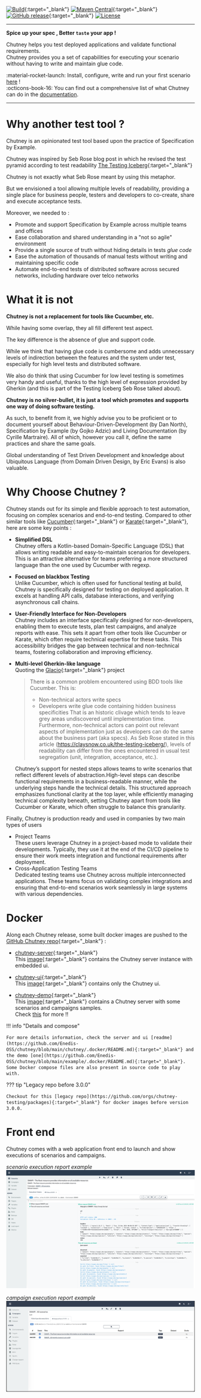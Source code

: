 <!--
  ~ SPDX-FileCopyrightText: 2017-2024 Enedis
  ~
  ~ SPDX-License-Identifier: Apache-2.0
  ~
-->

[![Build](https://github.com/Enedis-OSS/chutney/actions/workflows/build-all.yml/badge.svg?branch=main)](https://github.com/Enedis-OSS/chutney/actions/workflows/build-all.yml){:target="_blank"}
[![Maven Central](https://maven-badges.herokuapp.com/maven-central/fr.enedis.chutney/server/badge.svg)](https://maven-badges.herokuapp.com/maven-central/fr.enedis.chutney/server){:target="_blank"}
[![GitHub release](https://img.shields.io/github/v/release/Enedis-OSS/chutney)](https://github.com/Enedis-OSS/chutney/releases/latest){:target="_blank"}
[![License](https://img.shields.io/badge/License-Apache_2.0-blue.svg)](https://opensource.org/licenses/Apache-2.0)

----
**Spice up your spec , Better `taste` your app !**

Chutney helps you test deployed applications and validate functional requirements.  
Chutney provides you a set of capabilities for executing your scenario without having to write and maintain glue code.  

:material-rocket-launch: Install, configure, write and run your first scenario [here](/getting_started/requirements.md) !  
:octicons-book-16: You can find out a comprehensive list of what Chutney can do in the [documentation](/documentation/actions/introduction.md).

----

# Why another test tool ?

Chutney is an opinionated test tool based upon the practice of Specification by Example.

Chutney was inspired by Seb Rose blog post in which he revised the test pyramid according to test readability
[The Testing Iceberg](http://claysnow.co.uk/the-testing-iceberg/){:target="_blank"}

Chutney is not exactly what Seb Rose meant by using this metaphor.

But we envisioned a tool allowing multiple levels of readability, providing a single place for business people,
testers and developers to co-create, share and execute acceptance tests.

Moreover, we needed to :

* Promote and support Specification by Example across multiple teams and offices
* Ease collaboration and shared understanding in a "not so agile" environment
* Provide a single source of truth without hiding details in tests _glue code_
* Ease the automation of thousands of manual tests without writing and maintaining specific code
* Automate end-to-end tests of distributed software across secured networks, including hardware over telco networks

# What it is not

__Chutney is not a replacement for tools like Cucumber, etc.__

While having some overlap, they all fill different test aspect.

The key difference is the absence of glue and support code.

While we think that having glue code is cumbersome and adds unnecessary levels of indirection between the features and the system under test,
especially for high level tests and distributed software.

We also do think that using Cucumber for low level testing is sometimes very handy and useful,
thanks to the high level of expression provided by Gherkin (and this is part of the Testing Iceberg Seb Rose talked about).


__Chutney is no silver-bullet, it is just a tool which promotes and supports one way of doing software testing.__

As such, to benefit from it, we highly advise you to be proficient or to document yourself about
Behaviour-Driven-Development (by Dan North), Specification by Example (by Gojko Adzic) and Living Documentation (by Cyrille Martraire).
All of which, however you call it, define the same practices and share the same goals.

Global understanding of Test Driven Development and knowledge about Ubiquitous Language (from Domain Driven Design, by Eric Evans)
is also valuable.

# Why Choose Chutney ?

Chutney stands out for its simple and flexible approach to test automation, focusing on complex scenarios and end-to-end testing. Compared to other similar tools like [Cucumber](https://cucumber.io/){:target="_blank"} or [Karate](https://karatelabs.github.io/karate/){:target="_blank"}, here are some key points :

 * **Simplified DSL**  
   Chutney offers a Kotlin-based Domain-Specific Language (DSL) that allows writing readable and easy-to-maintain scenarios for developers. This is an attractive alternative for teams preferring a more structured language than the one used by Cucumber with regexp.

 * **Focused on blackbox Testing**  
   Unlike Cucumber, which is often used for functional testing at build, Chutney is specifically designed for testing on deployed application. It excels at handling API calls, database interactions, and verifying asynchronous call chains.

 * **User-Friendly Interface for Non-Developers**  
   Chutney includes an interface specifically designed for non-developers, enabling them to execute tests, plan test campaigns, and analyze reports with ease. This sets it apart from other tools like Cucumber or Karate, which often require technical expertise for these tasks. This accessibility bridges the gap between technical and non-technical teams, fostering collaboration and improving efficiency.

 * **Multi-level Gherkin-like language**  
   Quoting the [Glacio](https://github.com/fridujo/glacio){:target="_blank"} project

    > There is a common problem encountered using BDD tools like Cucumber.
    > This is:
    >- Non-technical actors write specs
    >  - Developers write glue code containing hidden business specificities
      >  That is an historic clivage which tends to leave grey areas undiscovered until implementation time.
      >  Furthermore, non-technical actors can point out relevant aspects of implementation just as developers can do the same about the business part (aka specs).
      >  As Seb Rose stated in this article (https://claysnow.co.uk/the-testing-iceberg/), levels of readability can differ from the ones encountered in usual test segregation (unit, integration, acceptance, etc.).

    Chutney’s support for nested steps allows teams to write scenarios that reflect different levels of abstraction.High-level steps can describe functional requirements in a business-readable manner, while the underlying steps handle the technical details. This structured approach emphasizes functional clarity at the top layer, while efficiently managing technical complexity beneath, setting Chutney apart from tools like Cucumber or Karate, which often struggle to balance this granularity.

 
Finally, Chutney is production ready and used in companies by two main types of users

* Project Teams  
  These users leverage Chutney in a project-based mode to validate their developments. Typically, they use it at the end of the CI/CD pipeline to ensure their work meets integration and functional requirements after deployment.
* Cross-Application Testing Teams  
  Dedicated testing teams use Chutney across multiple interconnected applications. These teams focus on validating complex integrations and ensuring that end-to-end scenarios work seamlessly in large systems with various dependencies.

# Docker

Along each Chutney release, some built docker images are pushed to the [GitHub Chutney repo](https://github.com/orgs/Enedis-OSS/packages?repo_name=chutney){:target="_blank"} :

* [chutney-server](https://github.com/Enedis-OSS/chutney/pkgs/container/chutney%2Fchutney-server){:target="_blank"}  
  This [image](https://github.com/Enedis-OSS/chutney/blob/main/chutney/.docker/server/Dockerfile){:target="_blank"} contains the Chutney server instance with embedded ui.

* [chutney-ui](https://github.com/Enedis-OSS/chutney/pkgs/container/chutney%2Fchutney-ui){:target="_blank"}  
  This [image](https://github.com/Enedis-OSS/chutney/blob/main/chutney/.docker/ui/Dockerfile){:target="_blank"} contains only the Chutney ui.
    
* [chutney-demo](https://github.com/Enedis-OSS/chutney/pkgs/container/chutney%2Fchutney-demo){:target="_blank"}  
  This [image](https://github.com/Enedis-OSS/chutney/blob/main/example/.docker/demo/Dockerfile){:target="_blank"} contains a Chutney server with some scenarios and campaigns samples.  
  Check [this](/getting_started/demo.md) for more !!

!!! info "Details and compose"

    For more details information, check the server and ui [readme](https://github.com/Enedis-OSS/chutney/blob/main/chutney/.docker/README.md){:target="_blank"} and the demo [one](https://github.com/Enedis-OSS/chutney/blob/main/example/.docker/README.md){:target="_blank"}.  
    Some Docker compose files are also present in source code to play with.

??? tip "Legacy repo before 3.0.0"

    Checkout for this [legacy repo](https://github.com/orgs/chutney-testing/packages){:target="_blank"} for docker images before version 3.0.0.

# Front end

Chutney comes with a web application front end to launch and show executions of scenarios and campaigns.

*scenario execution report example*  
![swapi-ui-report.png](img/swapi-ui-report.png)

*campaign execution report example*  
![swapi-ui-campaign-report.png](img/swapi-ui-campaign-report.png)
